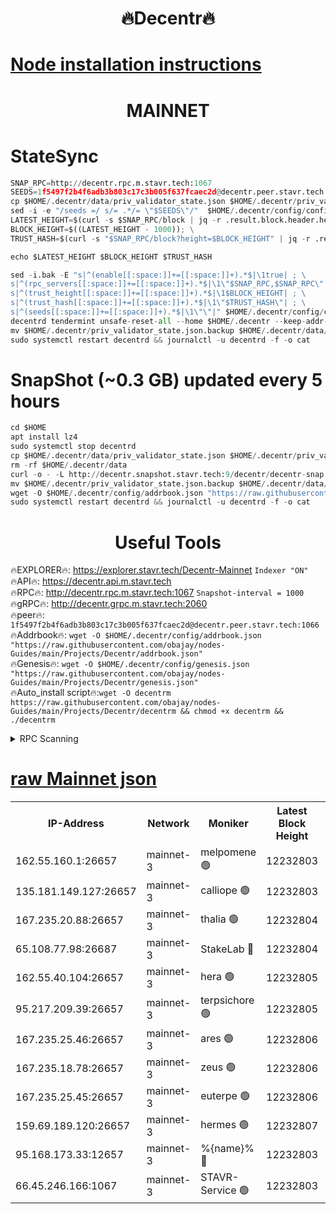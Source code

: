 <h1 align="center"> 🔥Decentr🔥</h1>

[Node installation instructions](https://github.com/obajay/nodes-Guides/tree/main/Projects/Decentr)
=
<h1 align="center"> MAINNET</h1>

# StateSync
```python
SNAP_RPC=http://decentr.rpc.m.stavr.tech:1067
SEEDS=1f5497f2b4f6adb3b803c17c3b005f637fcaec2d@decentr.peer.stavr.tech:1066
cp $HOME/.decentr/data/priv_validator_state.json $HOME/.decentr/priv_validator_state.json.backup
sed -i -e "/seeds =/ s/= .*/= \"$SEEDS\"/"  $HOME/.decentr/config/config.toml
LATEST_HEIGHT=$(curl -s $SNAP_RPC/block | jq -r .result.block.header.height); \
BLOCK_HEIGHT=$((LATEST_HEIGHT - 1000)); \
TRUST_HASH=$(curl -s "$SNAP_RPC/block?height=$BLOCK_HEIGHT" | jq -r .result.block_id.hash)

echo $LATEST_HEIGHT $BLOCK_HEIGHT $TRUST_HASH

sed -i.bak -E "s|^(enable[[:space:]]+=[[:space:]]+).*$|\1true| ; \
s|^(rpc_servers[[:space:]]+=[[:space:]]+).*$|\1\"$SNAP_RPC,$SNAP_RPC\"| ; \
s|^(trust_height[[:space:]]+=[[:space:]]+).*$|\1$BLOCK_HEIGHT| ; \
s|^(trust_hash[[:space:]]+=[[:space:]]+).*$|\1\"$TRUST_HASH\"| ; \
s|^(seeds[[:space:]]+=[[:space:]]+).*$|\1\"\"|" $HOME/.decentr/config/config.toml
decentrd tendermint unsafe-reset-all --home $HOME/.decentr --keep-addr-book
mv $HOME/.decentr/priv_validator_state.json.backup $HOME/.decentr/data/priv_validator_state.json
sudo systemctl restart decentrd && journalctl -u decentrd -f -o cat
```
# SnapShot (~0.3 GB) updated every 5 hours
```python
cd $HOME
apt install lz4
sudo systemctl stop decentrd
cp $HOME/.decentr/data/priv_validator_state.json $HOME/.decentr/priv_validator_state.json.backup
rm -rf $HOME/.decentr/data
curl -o - -L http://decentr.snapshot.stavr.tech:9/decentr/decentr-snap.tar.lz4 | lz4 -c -d - | tar -x -C $HOME/.decentr --strip-components 2
mv $HOME/.decentr/priv_validator_state.json.backup $HOME/.decentr/data/priv_validator_state.json
wget -O $HOME/.decentr/config/addrbook.json "https://raw.githubusercontent.com/obajay/nodes-Guides/main/Projects/Decentr/addrbook.json"
sudo systemctl restart decentrd && journalctl -u decentrd -f -o cat
```

 <h1 align="center"> Useful Tools</h1>

🔥EXPLORER🔥:     https://explorer.stavr.tech/Decentr-Mainnet        `Indexer "ON"` \
🔥API🔥:          https://decentr.api.m.stavr.tech \
🔥RPC🔥:          http://decentr.rpc.m.stavr.tech:1067              `Snapshot-interval = 1000` \
🔥gRPC🔥:         http://decentr.grpc.m.stavr.tech:2060 \
🔥peer🔥:         `1f5497f2b4f6adb3b803c17c3b005f637fcaec2d@decentr.peer.stavr.tech:1066` \
🔥Addrbook🔥:  `wget -O $HOME/.decentr/config/addrbook.json "https://raw.githubusercontent.com/obajay/nodes-Guides/main/Projects/Decentr/addrbook.json"` \
🔥Genesis🔥:  `wget -O $HOME/.decentr/config/genesis.json "https://raw.githubusercontent.com/obajay/nodes-Guides/main/Projects/Decentr/genesis.json"` \
🔥Auto_install script🔥:`wget -O decentrm https://raw.githubusercontent.com/obajay/nodes-Guides/main/Projects/Decentr/decentrm && chmod +x decentrm && ./decentrm`

<details>
<summary>RPC Scanning</summary>

<h2 align="center"> We scan nodes in real time every 4 hours. And we provide the final result of RPC endpoints.
We cannot influence the operation of these nodes in any way. </h2>


```python
If Voting Power is higher than 0 --> then the Node is a validator of the network and may be subject to attack and be a potential threat to the chain.
```
```python
We marked such validators with a red symbol
```

</details>

[raw Mainnet json](https://rpc-check.decentrm.stavr.tech/decentrm/rpc-decentrm-result.json)
=



<table><tr><th>IP-Address</th><th>Network</th><th>Moniker</th><th>Latest Block Height</th><th>Earliest Block Height</th><th>Catching Up</th><th>Tx Index</th><th>Voting Power</th><th>Scan Time</th></tr><tr><td>162.55.160.1:26657</td><td>mainnet-3</td><td>melpomene 🟢</td><td>12232803</td><td>1688950</td><td>False</td><td>on</td><td>0</td><td>2024-01-01T16:59:39.875473960UTC</td></tr><tr><td>135.181.149.127:26657</td><td>mainnet-3</td><td>calliope 🟢</td><td>12232803</td><td>1688950</td><td>False</td><td>on</td><td>0</td><td>2024-01-01T16:59:42.333545046UTC</td></tr><tr><td>167.235.20.88:26657</td><td>mainnet-3</td><td>thalia 🟢</td><td>12232804</td><td>1688950</td><td>False</td><td>on</td><td>0</td><td>2024-01-01T16:59:47.862881481UTC</td></tr><tr><td>65.108.77.98:26687</td><td>mainnet-3</td><td>StakeLab 🔴</td><td>12232804</td><td>1688950</td><td>False</td><td>on</td><td>5437527</td><td>2024-01-01T16:59:48.216990904UTC</td></tr><tr><td>162.55.40.104:26657</td><td>mainnet-3</td><td>hera 🟢</td><td>12232805</td><td>1688950</td><td>False</td><td>on</td><td>0</td><td>2024-01-01T16:59:53.007292970UTC</td></tr><tr><td>95.217.209.39:26657</td><td>mainnet-3</td><td>terpsichore 🟢</td><td>12232805</td><td>1688950</td><td>False</td><td>on</td><td>0</td><td>2024-01-01T16:59:55.446110917UTC</td></tr><tr><td>167.235.25.46:26657</td><td>mainnet-3</td><td>ares 🟢</td><td>12232806</td><td>1688950</td><td>False</td><td>on</td><td>0</td><td>2024-01-01T16:59:57.712296343UTC</td></tr><tr><td>167.235.18.78:26657</td><td>mainnet-3</td><td>zeus 🟢</td><td>12232806</td><td>1688950</td><td>False</td><td>on</td><td>0</td><td>2024-01-01T17:00:00.029483776UTC</td></tr><tr><td>167.235.25.45:26657</td><td>mainnet-3</td><td>euterpe 🟢</td><td>12232806</td><td>1688950</td><td>False</td><td>on</td><td>0</td><td>2024-01-01T17:00:02.354525760UTC</td></tr><tr><td>159.69.189.120:26657</td><td>mainnet-3</td><td>hermes 🟢</td><td>12232807</td><td>1688950</td><td>False</td><td>on</td><td>0</td><td>2024-01-01T17:00:04.648505119UTC</td></tr><tr><td>95.168.173.33:12657</td><td>mainnet-3</td><td>%{name}% 🔴</td><td>12232803</td><td>8964001</td><td>False</td><td>on</td><td>4174256</td><td>2024-01-01T16:59:43.493077571UTC</td></tr><tr><td>66.45.246.166:1067</td><td>mainnet-3</td><td>STAVR-Service 🟢</td><td>12232803</td><td>12231001</td><td>False</td><td>on</td><td>0</td><td>2024-01-01T16:59:42.961862462UTC</td></tr></table>
